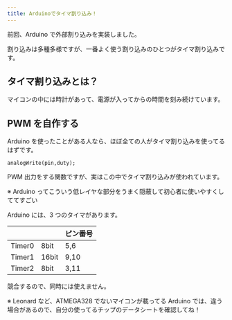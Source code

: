 ```yaml
---
title: Arduinoでタイマ割り込み！
---
```


前回、Arduino で外部割り込みを実装しました。

割り込みは多種多様ですが、一番よく使う割り込みのひとつがタイマ割り込みです。

## タイマ割り込みとは？

マイコンの中には時計があって、電源が入ってからの時間を刻み続けています。

## PWM を自作する

Arduino を使ったことがある人なら、ほぼ全ての人がタイマ割り込みを使ってるはずです。

```C:
analogWrite(pin,duty);
```

PWM 出力をする関数ですが、実はこの中でタイマ割り込みが使われています。

※ Arduino ってこういう低レイヤな部分をうまく隠蔽して初心者に使いやすくしててすごい

Arduino には、3 つのタイマがあります。

|        |       | ピン番号 |
| ------ | ----- | -------- |
| Timer0 | 8bit  | 5,6      |
| Timer1 | 16bit | 9,10     |
| Timer2 | 8bit  | 3,11     |

競合するので、同時には使えません。

※ Leonard など、ATMEGA328 でないマイコンが載ってる Arduino では、違う場合があるので、自分の使ってるチップのデータシートを確認してね！
